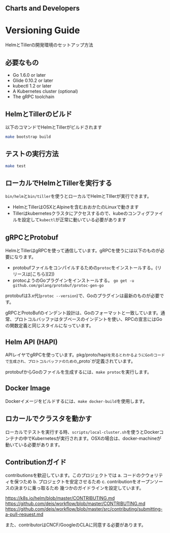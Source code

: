 ## Charts and Developers

# Versioning Guide

HelmとTillerの開発環境のセットアップ方法

## 必要なもの
- Go 1.6.0 or later
- Glide 0.10.2 or later
- kubectl 1.2 or later
- A Kubernetes cluster (optional)
- The gRPC toolchain

## HelmとTillerのビルド

以下のコマンドでHelmとTillerがビルドされます

```bash
make bootstrap build
```

## テストの実行方法

```bash
make test
```

## ローカルでHelmとTillerを実行する

`bin/helm`と`bin/tiller`を使うとローカルでHelmとTIllerが実行できます。

* HelmとTillerはOSXとAlpineを含むおおかたのLinuxで動きます
* Tillerはkubernetesクラスタにアクセスするので、kubeのコンフィグファイルを設定して`kubectl`が正常に動いている必要があります


## gRPCとProtobuf

HelmとTillerはgRPCを使って通信しています。gRPCを使うには以下のものが必要になります。

* protobufファイルをコンパイルするための`protoc`をインストールする。(リリースは[こちら][2])
* protocようのGoプラグインをインストールする。
  `go get -u github.com/golang/protobuf/protoc-gen-go`

protobufは3.x代(`protoc --version`)で、Goのプラグインは最新のものが必要です。

gRPCとProtoBufのインデント設計は、Goのフォーマットと一致しています。通常、プロトコルバッファはタブベースのインデントを使い、RPCの宣言にはGoの関数定義と同じスタイルになっています。

## Helm API (HAPI)

APIレイヤでgRPCを使っています。pkg/proto/hapi`を見るとわかるようにGoのコードで生成され、プロトコルバッファのための`_proto`が定義されています。

protobufからGoのファイルを生成するには、`make protoc`を実行します。

## Docker Image

Dockerイメージをビルドするには、`make docker-build`を使用します。

## ロカールでクラスタを動かす

ローカルでテストを実行する時、`scripts/local-cluster.sh`を使うとDockerコンテナの中でKubernetesが実行されます。OSXの場合は、docker-machineが動いている必要があります。

## Contributionガイド

contributionsを歓迎しています。このプロジェクトでは
a. コードのクウォリティを保つため
b. プロジェクトを安定させるため
c. contributionをオープンソースの決まりに乗っ取るため
幾つかのガイドラインを設定しています。

https://k8s.io/helm/blob/master/CONTRIBUTING.md
https://github.com/deis/workflow/blob/master/CONTRIBUTING.md
https://github.com/deis/workflow/blob/master/src/contributing/submitting-a-pull-request.md

また、contributorはCNCF/GoogleのCLAに同意する必要があります。
